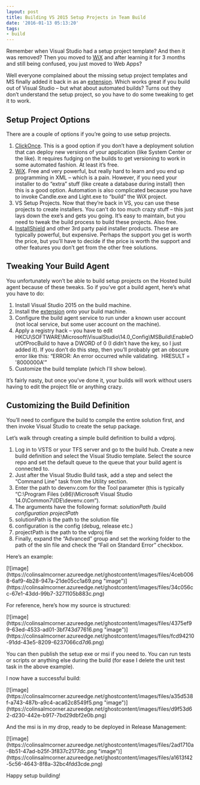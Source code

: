 ```yaml
---
layout: post
title: Building VS 2015 Setup Projects in Team Build
date: '2016-01-13 05:13:20'
tags:
- build
---
```


Remember when Visual Studio had a setup project template? And then it was removed? Then you moved to [WiX](http://wixtoolset.org/) and after learning it for 3 months and still being confused, you just moved to Web Apps?

Well everyone complained about the missing setup project templates and MS finally added it back in as an [extension](https://visualstudiogallery.msdn.microsoft.com/f1cc3f3e-c300-40a7-8797-c509fb8933b9). Which works great if you build out of Visual Studio – but what about automated builds? Turns out they don’t understand the setup project, so you have to do some tweaking to get it to work.

## Setup Project Options

There are a couple of options if you’re going to use setup projects.

1. [ClickOnce](https://msdn.microsoft.com/en-us/library/t71a733d.aspx). This is a good option if you don’t have a deployment solution that can deploy new versions of your application (like System Center or the like). It requires fudging on the builds to get versioning to work in some automated fashion. At least it’s free.
2. [WiX](http://wixtoolset.org/). Free and very powerful, but really hard to learn and you end up programming in XML – which is a pain. However, if you need your installer to do “extra” stuff (like create a database during install) then this is a good option. Automation is also complicated because you have to invoke Candle.exe and Light.exe to “build” the WiX project.
3. VS Setup Projects. Now that they’re back in VS, you can use these projects to create installers. You can’t do too much crazy stuff – this just lays down the exe’s and gets you going. It’s easy to maintain, but you need to tweak the build process to build these projects. Also free.
4. [InstallShield](http://www.flexerasoftware.com/producer/products/software-installation/installshield-software-installer/) and other 3rd party paid installer products. These are typically powerful, but expensive. Perhaps the support you get is worth the price, but you’ll have to decide if the price is worth the support and other features you don’t get from the other free solutions.

## Tweaking Your Build Agent

You unfortunately won’t be able to build setup projects on the Hosted build agent because of these tweaks. So if you’ve got a build agent, here’s what you have to do:

1. Install Visual Studio 2015 on the build machine.
2. Install the [extension](https://visualstudiogallery.msdn.microsoft.com/f1cc3f3e-c300-40a7-8797-c509fb8933b9) onto your build machine.
3. Configure the build agent service to run under a known user account (not local service, but some user account on the machine).
4. Apply a registry hack – you have to edit HKCU\SOFTWARE\Microsoft\VisualStudio\14.0\_Config\MSBuild\EnableOutOfProcBuild to have a DWORD of 0 (I didn’t have the key, so I just added it). If you don’t do this step, then you’ll probably get an obscure error like this: “ERROR: An error occurred while validating. &nbsp;HRESULT = '8000000A'”
5. Customize the build template (which I’ll show below).

It’s fairly nasty, but once you’ve done it, your builds will work without users having to edit the project file or anything crazy.

## Customizing the Build Definition

You’ll need to configure the build to compile the entire solution first, and then invoke Visual Studio to create the setup package.

Let’s walk through creating a simple build definition to build a vdproj.

1. Log in to VSTS or your TFS server and go to the build hub. Create a new build definition and select the Visual Studio template. Select the source repo and set the default queue to the queue that your build agent is connected to.
2. Just after the Visual Studio Build task, add a step and select the “Command Line” task from the Utility section.
3. Enter the path to devenv.com for the Tool parameter (this is typically “C:\Program Files (x86)\Microsoft Visual Studio 14.0\Common7\IDE\devenv.com”).
4. The arguments have the following format: _solutionPath_ /build _configuration_ _projectPath_
5. solutionPath is the path to the solution file
6. configuration is the config (debug, release etc.)
7. projectPath is the path to the vdproj file
8. Finally, expand the “Advanced” group and set the working folder to the path of the sln file and check the “Fail on Standard Error” checkbox.

Here’s an example:

<!--kg-card-begin: html-->[![image](https://colinsalmcorner.azureedge.net/ghostcontent/images/files/4ceb0068-6af9-4b28-947a-21de05cc1a69.png "image")](https://colinsalmcorner.azureedge.net/ghostcontent/images/files/34c056cc-67e1-43dd-99b7-3271105b883c.png)<!--kg-card-end: html-->

For reference, here’s how my source is structured:

<!--kg-card-begin: html-->[![image](https://colinsalmcorner.azureedge.net/ghostcontent/images/files/4375ef99-63ed-4533-ad01-3bf743d77616.png "image")](https://colinsalmcorner.azureedge.net/ghostcontent/images/files/fcd94210-91dd-43e5-8209-6237066cd7d6.png)<!--kg-card-end: html-->

You can then publish the setup exe or msi if you need to. You can run tests or scripts or anything else during the build (for ease I delete the unit test task in the above example).

I now have a successful build:

<!--kg-card-begin: html-->[![image](https://colinsalmcorner.azureedge.net/ghostcontent/images/files/a35d538f-a743-487b-a9c4-aca62c8549f5.png "image")](https://colinsalmcorner.azureedge.net/ghostcontent/images/files/d9f53d62-d230-442e-b917-7bd29dbf2e0b.png)<!--kg-card-end: html-->

And the msi is in my drop, ready to be deployed in Release Management:

<!--kg-card-begin: html-->[![image](https://colinsalmcorner.azureedge.net/ghostcontent/images/files/2ad1710a-8b51-47ad-b25f-3f837c2177dc.png "image")](https://colinsalmcorner.azureedge.net/ghostcontent/images/files/a1613f42-5c56-4643-8f8a-32bc4fdd3cde.png)<!--kg-card-end: html-->

Happy setup building!

